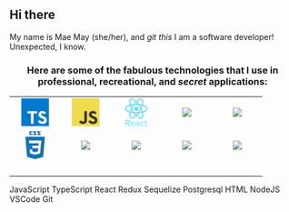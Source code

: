 

## Hi there

My name is Mae May (she/her), and *git this* I am a software developer! Unexpected, I know. 


<h3 align="center">Here are some of the fabulous technologies that I use in professional, recreational, and <em>secret</em> applications:</h3>
<table align="center">
 
   <tr>
     <td width="75px" align="center"><a href="https://www.typescriptlang.org/" target="_blank" alt"Typescript Logo"><img src="https://github.com/devicons/devicon/blob/master/icons/typescript/typescript-original.svg" height="50px"/></a>
     </td>
     <td width="75px" align="center"><a href="https://developer.mozilla.org/en-US/docs/Web/JavaScript" target="_blank"><img src="https://github.com/devicons/devicon/blob/master/icons/javascript/javascript-original.svg" height="50px"/></a>
     </td>
     <td width="75px" align="center"><a href="https://reactjs.org/" target="_blank"><img src="https://github.com/devicons/devicon/blob/master/icons/react/react-original-wordmark.svg" height="50px"/></a>
     </td>
     <td width="75px" align="center"><a href="https://nextjs.org/" target="_blank"><img src="https://d2nir1j4sou8ez.cloudfront.net/wp-content/uploads/2021/12/nextjs-boilerplate-logo.png" height="50px"/></a>
     </td>
     <td width="75px" align="center"><a href="https://expressjs.com/" target="_blank"><img src="https://w7.pngwing.com/pngs/925/447/png-transparent-express-js-node-js-javascript-mongodb-node-js-text-trademark-logo.png" height="50px"/></a>
     </td>
  </tr>
  <tr>
     <td width="75px" align="center"><a href="https://developer.mozilla.org/en-US/docs/Web/CSS"> <img src="https://github.com/devicons/devicon/blob/master/icons/css3/css3-plain-wordmark.svg" height="50px"/></a>
     </td>
     <td width="75px" align="center"<a href="https://www.postgresql.org/" target="_blank"><img src="https://upload.wikimedia.org/wikipedia/commons/thumb/2/29/Postgresql_elephant.svg/1200px-Postgresql_elephant.svg.png" height="50px"/></a>
     </td>
     <td width="75px" align="center"><a href="https://nodejs.org/en/" target="_blank"><img src="https://cdn-icons-png.flaticon.com/512/5968/5968322.png" height="50px"/></a>
     </td>
     <td width="75px" align="center"><a href="https://sequelize.org/" target="_blank"><img src="https://www.svgrepo.com/show/354333/sequelize.svg" height="50px"/></a>
     </td>
     <td width="75px" align="center"><a href="https://webpack.js.org/" target="_blank"><img src="https://raw.githubusercontent.com/webpack/media/master/logo/icon-square-big.png" height="50px"/></a>
     </td>
  </tr>
  <tr>
     <td width="75px" align="center"><a href="https://www.vexflow.com/" target="_blank"><img src="" height="50px"/></a>
     </td>
     <td width="75px" align="center"><a href="" target="_blank"><img src="" height="50px"/></a>
     </td>
     <td width="75px" align="center"><a href="" target="_blank"><img src="" height="50px"/></a>
     </td>
     <td width="75px" align="center"><a href="" target="_blank"><img src="" height="50px"/></a>
     </td>
     <td width="75px" align="center"><a href="" target="_blank"><img src="" height="50px"/></a>
     </td>
  </tr>
  
 </table>


JavaScript  TypeScript React  Redux  Sequelize  Postgresql  HTML  NodeJS  VSCode  Git

<!--
**maemay85/maemay85** is a ✨ _special_ ✨ repository because its `README.md` (this file) appears on your GitHub profile.

Here are some ideas to get you started:

- 🔭 I’m currently working on ...
- 🌱 I’m currently learning ...
- 👯 I’m looking to collaborate on ...
- 🤔 I’m looking for help with ...
- 💬 Ask me about ...
- 📫 How to reach me: ...
- 😄 Pronouns: ...
- ⚡ Fun fact: ...
-->
